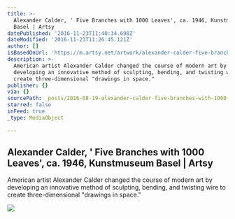 ```yaml
---
title: >-
  Alexander Calder, ' Five Branches with 1000 Leaves', ca. 1946, Kunstmuseum
  Basel | Artsy
datePublished: '2016-11-23T11:40:34.698Z'
dateModified: '2016-11-23T11:26:45.121Z'
author: []
isBasedOnUrl: 'https://m.artsy.net/artwork/alexander-calder-five-branches-with-1000-leaves'
description: >-
  American artist Alexander Calder changed the course of modern art by
  developing an innovative method of sculpting, bending, and twisting wire to
  create three-dimensional "drawings in space."
publisher: {}
via: {}
sourcePath: _posts/2016-08-19-alexander-calder-five-branches-with-1000-leaves-ca-194.md
starred: false
inFeed: true
_type: MediaObject

---
```

<article style=""><h1>Alexander Calder, ' Five Branches with 1000 Leaves', ca. 1946, Kunstmuseum Basel | Artsy</h1><p>American artist Alexander Calder changed the course of modern art by developing an innovative method of sculpting, bending, and twisting wire to create three-dimensional "drawings in space."</p><img src="https://d32dm0rphc51dk.cloudfront.net/PZVfihoXsN8VQOkRudFDjA/large.jpg" /></article>